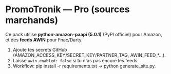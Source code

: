 # PromoTronik — Pro (sources marchands)

Ce pack utilise **python-amazon-paapi (5.0.1)** (PyPI officiel) pour Amazon, et des **feeds AWIN** pour Fnac/Darty.
1) Ajoute tes secrets GitHub (AMAZON_ACCESS_KEY/SECRET_KEY/PARTNER_TAG, AWIN_FEED_*...). 
2) Laisse `awin.enabled: false` si tu n'as pas encore les feeds. 
3) Workflow: pip install -r requirements.txt → python generate_site.py.
